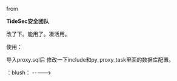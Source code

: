 from
  
**TideSec安全团队**    
  
    
    
改了下。能用了。凑活用。
  

  

  
使用：
  
导入proxy.sql后
修改一下include和py_proxy_task里面的数据库配置。
  
  
 ：blush： -----> 